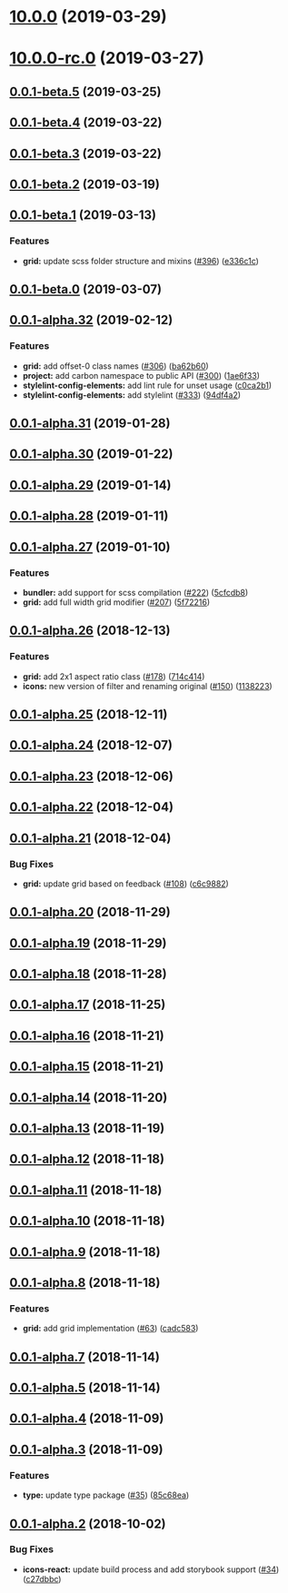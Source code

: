 # [10.0.0](https://github.com/IBM/carbon-elements/tree/master/packages/grid/compare/v10.0.0-rc.0...v10.0.0) (2019-03-29)



# [10.0.0-rc.0](https://github.com/IBM/carbon-elements/tree/master/packages/grid/compare/v0.0.1-beta.5...v10.0.0-rc.0) (2019-03-27)



## [0.0.1-beta.5](https://github.com/IBM/carbon-elements/tree/master/packages/grid/compare/v0.0.1-beta.4...v0.0.1-beta.5) (2019-03-25)



## [0.0.1-beta.4](https://github.com/IBM/carbon-elements/tree/master/packages/grid/compare/v0.0.1-beta.3...v0.0.1-beta.4) (2019-03-22)



## [0.0.1-beta.3](https://github.com/IBM/carbon-elements/tree/master/packages/grid/compare/v0.0.1-beta.2...v0.0.1-beta.3) (2019-03-22)



## [0.0.1-beta.2](https://github.com/IBM/carbon-elements/tree/master/packages/grid/compare/v0.0.1-beta.1...v0.0.1-beta.2) (2019-03-19)



## [0.0.1-beta.1](https://github.com/IBM/carbon-elements/tree/master/packages/grid/compare/v0.0.1-beta.0...v0.0.1-beta.1) (2019-03-13)


### Features

* **grid:** update scss folder structure and mixins ([#396](https://github.com/IBM/carbon-elements/tree/master/packages/grid/issues/396)) ([e336c1c](https://github.com/IBM/carbon-elements/tree/master/packages/grid/commit/e336c1c))



## [0.0.1-beta.0](https://github.com/IBM/carbon-elements/tree/master/packages/grid/compare/v0.0.1-alpha.32...v0.0.1-beta.0) (2019-03-07)



## [0.0.1-alpha.32](https://github.com/IBM/carbon-elements/tree/master/packages/grid/compare/v0.0.1-alpha.31...v0.0.1-alpha.32) (2019-02-12)


### Features

* **grid:** add offset-0 class names ([#306](https://github.com/IBM/carbon-elements/tree/master/packages/grid/issues/306)) ([ba62b60](https://github.com/IBM/carbon-elements/tree/master/packages/grid/commit/ba62b60))
* **project:** add carbon namespace to public API ([#300](https://github.com/IBM/carbon-elements/tree/master/packages/grid/issues/300)) ([1ae6f33](https://github.com/IBM/carbon-elements/tree/master/packages/grid/commit/1ae6f33))
* **stylelint-config-elements:** add lint rule for unset usage ([c0ca2b1](https://github.com/IBM/carbon-elements/tree/master/packages/grid/commit/c0ca2b1))
* **stylelint-config-elements:** add stylelint ([#333](https://github.com/IBM/carbon-elements/tree/master/packages/grid/issues/333)) ([94df4a2](https://github.com/IBM/carbon-elements/tree/master/packages/grid/commit/94df4a2))



## [0.0.1-alpha.31](https://github.com/IBM/carbon-elements/tree/master/packages/grid/compare/v0.0.1-alpha.30...v0.0.1-alpha.31) (2019-01-28)



## [0.0.1-alpha.30](https://github.com/IBM/carbon-elements/tree/master/packages/grid/compare/v0.0.1-alpha.29...v0.0.1-alpha.30) (2019-01-22)



## [0.0.1-alpha.29](https://github.com/IBM/carbon-elements/tree/master/packages/grid/compare/v0.0.1-alpha.28...v0.0.1-alpha.29) (2019-01-14)



## [0.0.1-alpha.28](https://github.com/IBM/carbon-elements/tree/master/packages/grid/compare/v0.0.1-alpha.27...v0.0.1-alpha.28) (2019-01-11)



## [0.0.1-alpha.27](https://github.com/IBM/carbon-elements/tree/master/packages/grid/compare/v0.0.1-alpha.26...v0.0.1-alpha.27) (2019-01-10)


### Features

* **bundler:** add support for scss compilation ([#222](https://github.com/IBM/carbon-elements/tree/master/packages/grid/issues/222)) ([5cfcdb8](https://github.com/IBM/carbon-elements/tree/master/packages/grid/commit/5cfcdb8))
* **grid:** add full width grid modifier ([#207](https://github.com/IBM/carbon-elements/tree/master/packages/grid/issues/207)) ([5f72216](https://github.com/IBM/carbon-elements/tree/master/packages/grid/commit/5f72216))



## [0.0.1-alpha.26](https://github.com/IBM/carbon-elements/tree/master/packages/grid/compare/v0.0.1-alpha.25...v0.0.1-alpha.26) (2018-12-13)


### Features

* **grid:** add 2x1 aspect ratio class ([#178](https://github.com/IBM/carbon-elements/tree/master/packages/grid/issues/178)) ([714c414](https://github.com/IBM/carbon-elements/tree/master/packages/grid/commit/714c414))
* **icons:** new version of filter and renaming original ([#150](https://github.com/IBM/carbon-elements/tree/master/packages/grid/issues/150)) ([1138223](https://github.com/IBM/carbon-elements/tree/master/packages/grid/commit/1138223))



## [0.0.1-alpha.25](https://github.com/IBM/carbon-elements/tree/master/packages/grid/compare/v0.0.1-alpha.24...v0.0.1-alpha.25) (2018-12-11)



## [0.0.1-alpha.24](https://github.com/IBM/carbon-elements/tree/master/packages/grid/compare/v0.0.1-alpha.23...v0.0.1-alpha.24) (2018-12-07)



## [0.0.1-alpha.23](https://github.com/IBM/carbon-elements/tree/master/packages/grid/compare/v0.0.1-alpha.22...v0.0.1-alpha.23) (2018-12-06)



## [0.0.1-alpha.22](https://github.com/IBM/carbon-elements/tree/master/packages/grid/compare/v0.0.1-alpha.21...v0.0.1-alpha.22) (2018-12-04)



## [0.0.1-alpha.21](https://github.com/IBM/carbon-elements/tree/master/packages/grid/compare/v0.0.1-alpha.20...v0.0.1-alpha.21) (2018-12-04)


### Bug Fixes

* **grid:** update grid based on feedback ([#108](https://github.com/IBM/carbon-elements/tree/master/packages/grid/issues/108)) ([c6c9882](https://github.com/IBM/carbon-elements/tree/master/packages/grid/commit/c6c9882))



## [0.0.1-alpha.20](https://github.com/IBM/carbon-elements/tree/master/packages/grid/compare/v0.0.1-alpha.19...v0.0.1-alpha.20) (2018-11-29)



## [0.0.1-alpha.19](https://github.com/IBM/carbon-elements/tree/master/packages/grid/compare/v0.0.1-alpha.18...v0.0.1-alpha.19) (2018-11-29)



## [0.0.1-alpha.18](https://github.com/IBM/carbon-elements/tree/master/packages/grid/compare/v0.0.1-alpha.17...v0.0.1-alpha.18) (2018-11-28)



## [0.0.1-alpha.17](https://github.com/IBM/carbon-elements/tree/master/packages/grid/compare/v0.0.1-alpha.16...v0.0.1-alpha.17) (2018-11-25)



## [0.0.1-alpha.16](https://github.com/IBM/carbon-elements/tree/master/packages/grid/compare/v0.0.1-alpha.15...v0.0.1-alpha.16) (2018-11-21)



## [0.0.1-alpha.15](https://github.com/IBM/carbon-elements/tree/master/packages/grid/compare/v0.0.1-alpha.14...v0.0.1-alpha.15) (2018-11-21)



## [0.0.1-alpha.14](https://github.com/IBM/carbon-elements/tree/master/packages/grid/compare/v0.0.1-alpha.13...v0.0.1-alpha.14) (2018-11-20)



## [0.0.1-alpha.13](https://github.com/IBM/carbon-elements/tree/master/packages/grid/compare/v0.0.1-alpha.12...v0.0.1-alpha.13) (2018-11-19)



## [0.0.1-alpha.12](https://github.com/IBM/carbon-elements/tree/master/packages/grid/compare/v0.0.1-alpha.11...v0.0.1-alpha.12) (2018-11-18)



## [0.0.1-alpha.11](https://github.com/IBM/carbon-elements/tree/master/packages/grid/compare/v0.0.1-alpha.10...v0.0.1-alpha.11) (2018-11-18)



## [0.0.1-alpha.10](https://github.com/IBM/carbon-elements/tree/master/packages/grid/compare/v0.0.1-alpha.9...v0.0.1-alpha.10) (2018-11-18)



## [0.0.1-alpha.9](https://github.com/IBM/carbon-elements/tree/master/packages/grid/compare/v0.0.1-alpha.8...v0.0.1-alpha.9) (2018-11-18)



## [0.0.1-alpha.8](https://github.com/IBM/carbon-elements/tree/master/packages/grid/compare/v0.0.1-alpha.7...v0.0.1-alpha.8) (2018-11-18)


### Features

* **grid:** add grid implementation ([#63](https://github.com/IBM/carbon-elements/tree/master/packages/grid/issues/63)) ([cadc583](https://github.com/IBM/carbon-elements/tree/master/packages/grid/commit/cadc583))



## [0.0.1-alpha.7](https://github.com/IBM/carbon-elements/tree/master/packages/grid/compare/v0.0.1-alpha.5...v0.0.1-alpha.7) (2018-11-14)



## [0.0.1-alpha.5](https://github.com/IBM/carbon-elements/tree/master/packages/grid/compare/v0.0.1-alpha.4...v0.0.1-alpha.5) (2018-11-14)



## [0.0.1-alpha.4](https://github.com/IBM/carbon-elements/tree/master/packages/grid/compare/v0.0.1-alpha.3...v0.0.1-alpha.4) (2018-11-09)



## [0.0.1-alpha.3](https://github.com/IBM/carbon-elements/tree/master/packages/grid/compare/v0.0.1-alpha.2...v0.0.1-alpha.3) (2018-11-09)


### Features

* **type:** update type package ([#35](https://github.com/IBM/carbon-elements/tree/master/packages/grid/issues/35)) ([85c68ea](https://github.com/IBM/carbon-elements/tree/master/packages/grid/commit/85c68ea))



## [0.0.1-alpha.2](https://github.com/IBM/carbon-elements/tree/master/packages/grid/compare/v0.0.1-alpha.0...v0.0.1-alpha.2) (2018-10-02)


### Bug Fixes

* **icons-react:** update build process and add storybook support ([#34](https://github.com/IBM/carbon-elements/tree/master/packages/grid/issues/34)) ([c27dbbc](https://github.com/IBM/carbon-elements/tree/master/packages/grid/commit/c27dbbc))



